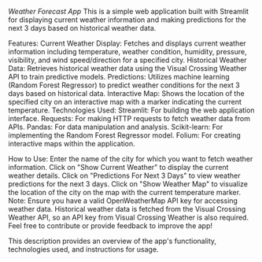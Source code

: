 *Weather Forecast App*
This is a simple web application built with Streamlit for displaying current weather information and making predictions for the next 3 days based on historical weather data.

Features:
Current Weather Display: Fetches and displays current weather information including temperature, weather condition, humidity, pressure, visibility, and wind speed/direction for a specified city.
Historical Weather Data: Retrieves historical weather data using the Visual Crossing Weather API to train predictive models.
Predictions: Utilizes machine learning (Random Forest Regressor) to predict weather conditions for the next 3 days based on historical data.
Interactive Map: Shows the location of the specified city on an interactive map with a marker indicating the current temperature.
Technologies Used:
Streamlit: For building the web application interface.
Requests: For making HTTP requests to fetch weather data from APIs.
Pandas: For data manipulation and analysis.
Scikit-learn: For implementing the Random Forest Regressor model.
Folium: For creating interactive maps within the application.

How to Use:
Enter the name of the city for which you want to fetch weather information.
Click on "Show Current Weather" to display the current weather details.
Click on "Predictions For Next 3 Days" to view weather predictions for the next 3 days.
Click on "Show Weather Map" to visualize the location of the city on the map with the current temperature marker.
Note:
Ensure you have a valid OpenWeatherMap API key for accessing weather data.
Historical weather data is fetched from the Visual Crossing Weather API, so an API key from Visual Crossing Weather is also required.
Feel free to contribute or provide feedback to improve the app!

This description provides an overview of the app's functionality, technologies used, and instructions for usage.
